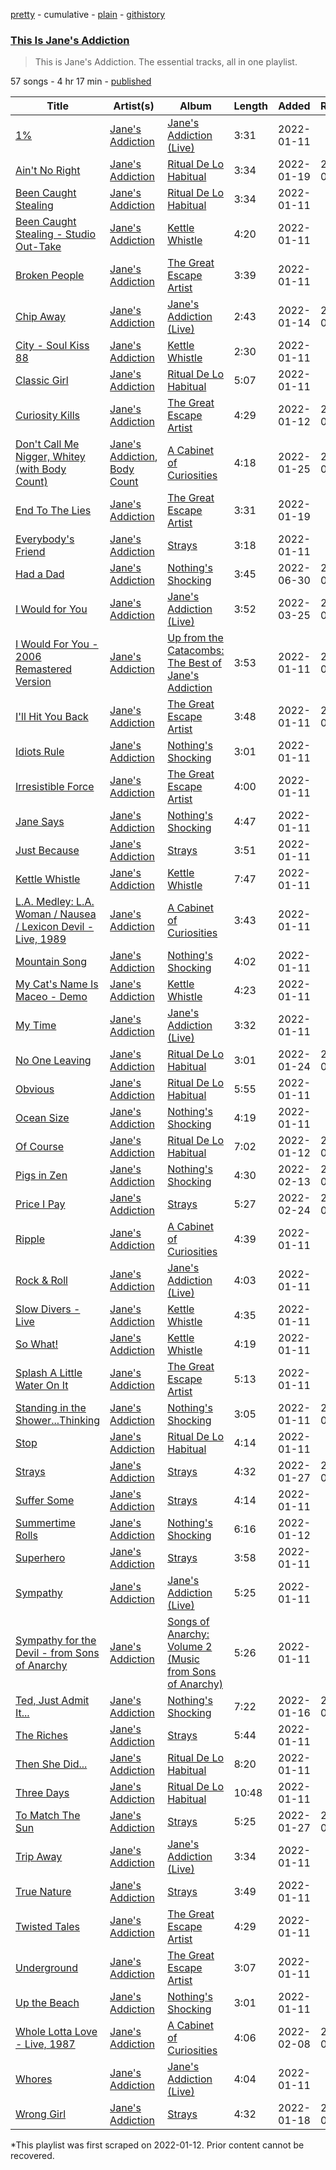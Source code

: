 [pretty](/playlists/pretty/37i9dQZF1DZ06evNZXcOE4.md) - cumulative - [plain](/playlists/plain/37i9dQZF1DZ06evNZXcOE4) - [githistory](https://github.githistory.xyz/mackorone/spotify-playlist-archive/blob/main/playlists/plain/37i9dQZF1DZ06evNZXcOE4)

### [This Is Jane's Addiction](https://open.spotify.com/playlist/37i9dQZF1DZ06evNZXcOE4)

> This is Jane's Addiction\. The essential tracks, all in one playlist.

57 songs - 4 hr 17 min - [published](https://open.spotify.com/playlist/3WuJuTMYi6oilkx2gNA0Eb)

| Title | Artist(s) | Album | Length | Added | Removed |
|---|---|---|---|---|---|
| [1%](https://open.spotify.com/track/6rlo6XpkwwlFRksxLsCqYK) | [Jane's Addiction](https://open.spotify.com/artist/02NfyD6AlLA12crYzw5YcR) | [Jane's Addiction \(Live\)](https://open.spotify.com/album/28ap5k3SX3zdEztr89gPJa) | 3:31 | 2022-01-11 |  |
| [Ain't No Right](https://open.spotify.com/track/09cGAeWYBVrV9jtUF4iOv7) | [Jane's Addiction](https://open.spotify.com/artist/02NfyD6AlLA12crYzw5YcR) | [Ritual De Lo Habitual](https://open.spotify.com/album/2Jkbi83HTSfqEd0CBdYwpU) | 3:34 | 2022-01-19 | 2022-07-20 |
| [Been Caught Stealing](https://open.spotify.com/track/4Qievb8Mqy0qxdLNVl02zt) | [Jane's Addiction](https://open.spotify.com/artist/02NfyD6AlLA12crYzw5YcR) | [Ritual De Lo Habitual](https://open.spotify.com/album/2Jkbi83HTSfqEd0CBdYwpU) | 3:34 | 2022-01-11 |  |
| [Been Caught Stealing \- Studio Out\-Take](https://open.spotify.com/track/2ingbF0o8bNLy68jUCqahX) | [Jane's Addiction](https://open.spotify.com/artist/02NfyD6AlLA12crYzw5YcR) | [Kettle Whistle](https://open.spotify.com/album/2N0n31aYPEwQGUQxNvhfMw) | 4:20 | 2022-01-11 |  |
| [Broken People](https://open.spotify.com/track/5N5o5FArQjWJdZhy00qmUK) | [Jane's Addiction](https://open.spotify.com/artist/02NfyD6AlLA12crYzw5YcR) | [The Great Escape Artist](https://open.spotify.com/album/0mqzGqI1ZDOWkr7we7Uard) | 3:39 | 2022-01-11 |  |
| [Chip Away](https://open.spotify.com/track/7mlv1xHxHHv3PBcapEiJp7) | [Jane's Addiction](https://open.spotify.com/artist/02NfyD6AlLA12crYzw5YcR) | [Jane's Addiction \(Live\)](https://open.spotify.com/album/28ap5k3SX3zdEztr89gPJa) | 2:43 | 2022-01-14 | 2022-07-10 |
| [City \- Soul Kiss 88](https://open.spotify.com/track/1KncvzweVpOpMmKgth4yok) | [Jane's Addiction](https://open.spotify.com/artist/02NfyD6AlLA12crYzw5YcR) | [Kettle Whistle](https://open.spotify.com/album/2N0n31aYPEwQGUQxNvhfMw) | 2:30 | 2022-01-11 |  |
| [Classic Girl](https://open.spotify.com/track/6Y6XXDCJsDYgde0FH6hlhl) | [Jane's Addiction](https://open.spotify.com/artist/02NfyD6AlLA12crYzw5YcR) | [Ritual De Lo Habitual](https://open.spotify.com/album/2Jkbi83HTSfqEd0CBdYwpU) | 5:07 | 2022-01-11 |  |
| [Curiosity Kills](https://open.spotify.com/track/0J95CJJXbOJ1ez5l6WXBFN) | [Jane's Addiction](https://open.spotify.com/artist/02NfyD6AlLA12crYzw5YcR) | [The Great Escape Artist](https://open.spotify.com/album/0mqzGqI1ZDOWkr7we7Uard) | 4:29 | 2022-01-12 | 2022-07-12 |
| [Don't Call Me Nigger, Whitey \(with Body Count\)](https://open.spotify.com/track/2vJY6FmgufXRAG5XAEmg52) | [Jane's Addiction](https://open.spotify.com/artist/02NfyD6AlLA12crYzw5YcR), [Body Count](https://open.spotify.com/artist/5KCph1z3jaSwhtwPzoYp6i) | [A Cabinet of Curiosities](https://open.spotify.com/album/3OruSfm0NBmUPhwTafdktT) | 4:18 | 2022-01-25 | 2022-07-17 |
| [End To The Lies](https://open.spotify.com/track/7zQEPFd7ubM7PaNRx2UMBG) | [Jane's Addiction](https://open.spotify.com/artist/02NfyD6AlLA12crYzw5YcR) | [The Great Escape Artist](https://open.spotify.com/album/0mqzGqI1ZDOWkr7we7Uard) | 3:31 | 2022-01-19 |  |
| [Everybody's Friend](https://open.spotify.com/track/4BtRrC7LxO4kCLhyWEhvvV) | [Jane's Addiction](https://open.spotify.com/artist/02NfyD6AlLA12crYzw5YcR) | [Strays](https://open.spotify.com/album/1Zyw4sk27JmiSQjD4gXszk) | 3:18 | 2022-01-11 |  |
| [Had a Dad](https://open.spotify.com/track/3HVS01vPf5NMGS7ACAyEXv) | [Jane's Addiction](https://open.spotify.com/artist/02NfyD6AlLA12crYzw5YcR) | [Nothing's Shocking](https://open.spotify.com/album/4DVBJPJyizvHfJQt5pYaCa) | 3:45 | 2022-06-30 | 2022-07-03 |
| [I Would for You](https://open.spotify.com/track/5Uad25kem80E7o7L3p5HLw) | [Jane's Addiction](https://open.spotify.com/artist/02NfyD6AlLA12crYzw5YcR) | [Jane's Addiction \(Live\)](https://open.spotify.com/album/28ap5k3SX3zdEztr89gPJa) | 3:52 | 2022-03-25 | 2022-07-14 |
| [I Would For You \- 2006 Remastered Version](https://open.spotify.com/track/4cxwxr9Y4FPDeICr1LnCjs) | [Jane's Addiction](https://open.spotify.com/artist/02NfyD6AlLA12crYzw5YcR) | [Up from the Catacombs: The Best of Jane's Addiction](https://open.spotify.com/album/1yHjzdrnVBPzPRD8CTk5xz) | 3:53 | 2022-01-11 | 2022-03-24 |
| [I'll Hit You Back](https://open.spotify.com/track/2qtXHxCj2sTZHwXQbAvIT0) | [Jane's Addiction](https://open.spotify.com/artist/02NfyD6AlLA12crYzw5YcR) | [The Great Escape Artist](https://open.spotify.com/album/0mqzGqI1ZDOWkr7we7Uard) | 3:48 | 2022-01-11 | 2022-07-23 |
| [Idiots Rule](https://open.spotify.com/track/51Nh6X9tfaBLQF3YyK6s2A) | [Jane's Addiction](https://open.spotify.com/artist/02NfyD6AlLA12crYzw5YcR) | [Nothing's Shocking](https://open.spotify.com/album/4DVBJPJyizvHfJQt5pYaCa) | 3:01 | 2022-01-11 |  |
| [Irresistible Force](https://open.spotify.com/track/0D7r6CIGNRvs0IvsDOunZr) | [Jane's Addiction](https://open.spotify.com/artist/02NfyD6AlLA12crYzw5YcR) | [The Great Escape Artist](https://open.spotify.com/album/2xcFxFLi8CGvJLXBiVkHQj) | 4:00 | 2022-01-11 |  |
| [Jane Says](https://open.spotify.com/track/7c1Dar0pIAW7w5TzaGjt9t) | [Jane's Addiction](https://open.spotify.com/artist/02NfyD6AlLA12crYzw5YcR) | [Nothing's Shocking](https://open.spotify.com/album/4DVBJPJyizvHfJQt5pYaCa) | 4:47 | 2022-01-11 |  |
| [Just Because](https://open.spotify.com/track/3k6L0H08zSY5yRDgqI8fqx) | [Jane's Addiction](https://open.spotify.com/artist/02NfyD6AlLA12crYzw5YcR) | [Strays](https://open.spotify.com/album/1Zyw4sk27JmiSQjD4gXszk) | 3:51 | 2022-01-11 |  |
| [Kettle Whistle](https://open.spotify.com/track/1dtmoGPBXf345SW4HT5QUM) | [Jane's Addiction](https://open.spotify.com/artist/02NfyD6AlLA12crYzw5YcR) | [Kettle Whistle](https://open.spotify.com/album/2N0n31aYPEwQGUQxNvhfMw) | 7:47 | 2022-01-11 |  |
| [L.A\. Medley: L.A\. Woman / Nausea / Lexicon Devil \- Live, 1989](https://open.spotify.com/track/1emWNMyi5qMpp2zD7uYB6P) | [Jane's Addiction](https://open.spotify.com/artist/02NfyD6AlLA12crYzw5YcR) | [A Cabinet of Curiosities](https://open.spotify.com/album/3OruSfm0NBmUPhwTafdktT) | 3:43 | 2022-01-11 |  |
| [Mountain Song](https://open.spotify.com/track/5fKZJHzJ9d3MADArbm9muW) | [Jane's Addiction](https://open.spotify.com/artist/02NfyD6AlLA12crYzw5YcR) | [Nothing's Shocking](https://open.spotify.com/album/4DVBJPJyizvHfJQt5pYaCa) | 4:02 | 2022-01-11 |  |
| [My Cat's Name Is Maceo \- Demo](https://open.spotify.com/track/64evVMjyow5mvSOtqNGUZY) | [Jane's Addiction](https://open.spotify.com/artist/02NfyD6AlLA12crYzw5YcR) | [Kettle Whistle](https://open.spotify.com/album/2N0n31aYPEwQGUQxNvhfMw) | 4:23 | 2022-01-11 |  |
| [My Time](https://open.spotify.com/track/10pGH8aoEeHJNY7pjiFwGu) | [Jane's Addiction](https://open.spotify.com/artist/02NfyD6AlLA12crYzw5YcR) | [Jane's Addiction \(Live\)](https://open.spotify.com/album/28ap5k3SX3zdEztr89gPJa) | 3:32 | 2022-01-11 |  |
| [No One Leaving](https://open.spotify.com/track/4IgQThPOeAndnA4VIuIRcX) | [Jane's Addiction](https://open.spotify.com/artist/02NfyD6AlLA12crYzw5YcR) | [Ritual De Lo Habitual](https://open.spotify.com/album/2Jkbi83HTSfqEd0CBdYwpU) | 3:01 | 2022-01-24 | 2022-07-10 |
| [Obvious](https://open.spotify.com/track/0OY5dYogbCSH4zvzL1hrrG) | [Jane's Addiction](https://open.spotify.com/artist/02NfyD6AlLA12crYzw5YcR) | [Ritual De Lo Habitual](https://open.spotify.com/album/2Jkbi83HTSfqEd0CBdYwpU) | 5:55 | 2022-01-11 |  |
| [Ocean Size](https://open.spotify.com/track/5lCjgHTEE7tbmzDVaCloGC) | [Jane's Addiction](https://open.spotify.com/artist/02NfyD6AlLA12crYzw5YcR) | [Nothing's Shocking](https://open.spotify.com/album/4DVBJPJyizvHfJQt5pYaCa) | 4:19 | 2022-01-11 |  |
| [Of Course](https://open.spotify.com/track/4Yl4zTUU8Tvhs5KjwjtH17) | [Jane's Addiction](https://open.spotify.com/artist/02NfyD6AlLA12crYzw5YcR) | [Ritual De Lo Habitual](https://open.spotify.com/album/2Jkbi83HTSfqEd0CBdYwpU) | 7:02 | 2022-01-12 | 2022-07-22 |
| [Pigs in Zen](https://open.spotify.com/track/0MbbjxUwRG0nNbneLXKkHP) | [Jane's Addiction](https://open.spotify.com/artist/02NfyD6AlLA12crYzw5YcR) | [Nothing's Shocking](https://open.spotify.com/album/4DVBJPJyizvHfJQt5pYaCa) | 4:30 | 2022-02-13 | 2022-07-19 |
| [Price I Pay](https://open.spotify.com/track/7e9xEvXgrrzWxnJqzgQS4I) | [Jane's Addiction](https://open.spotify.com/artist/02NfyD6AlLA12crYzw5YcR) | [Strays](https://open.spotify.com/album/1Zyw4sk27JmiSQjD4gXszk) | 5:27 | 2022-02-24 | 2022-03-30 |
| [Ripple](https://open.spotify.com/track/1DpCCcdyR4GIknFDQVZfLm) | [Jane's Addiction](https://open.spotify.com/artist/02NfyD6AlLA12crYzw5YcR) | [A Cabinet of Curiosities](https://open.spotify.com/album/3OruSfm0NBmUPhwTafdktT) | 4:39 | 2022-01-11 |  |
| [Rock & Roll](https://open.spotify.com/track/5D3jslN9eR4jcbsVpt7x6g) | [Jane's Addiction](https://open.spotify.com/artist/02NfyD6AlLA12crYzw5YcR) | [Jane's Addiction \(Live\)](https://open.spotify.com/album/28ap5k3SX3zdEztr89gPJa) | 4:03 | 2022-01-11 |  |
| [Slow Divers \- Live](https://open.spotify.com/track/4KTJNobIzYHGWn0BkQA03r) | [Jane's Addiction](https://open.spotify.com/artist/02NfyD6AlLA12crYzw5YcR) | [Kettle Whistle](https://open.spotify.com/album/2N0n31aYPEwQGUQxNvhfMw) | 4:35 | 2022-01-11 |  |
| [So What!](https://open.spotify.com/track/5r9N2nRnW3IZhtQHFhAjxB) | [Jane's Addiction](https://open.spotify.com/artist/02NfyD6AlLA12crYzw5YcR) | [Kettle Whistle](https://open.spotify.com/album/2N0n31aYPEwQGUQxNvhfMw) | 4:19 | 2022-01-11 |  |
| [Splash A Little Water On It](https://open.spotify.com/track/6OrXMm2Ml4caLuU8D3czwU) | [Jane's Addiction](https://open.spotify.com/artist/02NfyD6AlLA12crYzw5YcR) | [The Great Escape Artist](https://open.spotify.com/album/0mqzGqI1ZDOWkr7we7Uard) | 5:13 | 2022-01-11 |  |
| [Standing in the Shower...Thinking](https://open.spotify.com/track/7DzT745Oi9NI016FEkjWNa) | [Jane's Addiction](https://open.spotify.com/artist/02NfyD6AlLA12crYzw5YcR) | [Nothing's Shocking](https://open.spotify.com/album/4DVBJPJyizvHfJQt5pYaCa) | 3:05 | 2022-01-11 | 2022-04-01 |
| [Stop](https://open.spotify.com/track/7F0dwqgKzlaIRrngChBRAc) | [Jane's Addiction](https://open.spotify.com/artist/02NfyD6AlLA12crYzw5YcR) | [Ritual De Lo Habitual](https://open.spotify.com/album/2Jkbi83HTSfqEd0CBdYwpU) | 4:14 | 2022-01-11 |  |
| [Strays](https://open.spotify.com/track/7fNLuDI0HJO61SWq0MctAn) | [Jane's Addiction](https://open.spotify.com/artist/02NfyD6AlLA12crYzw5YcR) | [Strays](https://open.spotify.com/album/1Zyw4sk27JmiSQjD4gXszk) | 4:32 | 2022-01-27 | 2022-07-14 |
| [Suffer Some](https://open.spotify.com/track/2cTkuiLU9KFstJ2ikgrqPM) | [Jane's Addiction](https://open.spotify.com/artist/02NfyD6AlLA12crYzw5YcR) | [Strays](https://open.spotify.com/album/1Zyw4sk27JmiSQjD4gXszk) | 4:14 | 2022-01-11 |  |
| [Summertime Rolls](https://open.spotify.com/track/2ziWygUNToqsrm3yNOD6SZ) | [Jane's Addiction](https://open.spotify.com/artist/02NfyD6AlLA12crYzw5YcR) | [Nothing's Shocking](https://open.spotify.com/album/4DVBJPJyizvHfJQt5pYaCa) | 6:16 | 2022-01-12 |  |
| [Superhero](https://open.spotify.com/track/6z4CTIToU7a03Rq07F9FF4) | [Jane's Addiction](https://open.spotify.com/artist/02NfyD6AlLA12crYzw5YcR) | [Strays](https://open.spotify.com/album/1Zyw4sk27JmiSQjD4gXszk) | 3:58 | 2022-01-11 |  |
| [Sympathy](https://open.spotify.com/track/235s3YXmK3PiT4ALbl8cSF) | [Jane's Addiction](https://open.spotify.com/artist/02NfyD6AlLA12crYzw5YcR) | [Jane's Addiction \(Live\)](https://open.spotify.com/album/28ap5k3SX3zdEztr89gPJa) | 5:25 | 2022-01-11 |  |
| [Sympathy for the Devil \- from Sons of Anarchy](https://open.spotify.com/track/3kJUF78V1W8FQ0PdngeDtV) | [Jane's Addiction](https://open.spotify.com/artist/02NfyD6AlLA12crYzw5YcR) | [Songs of Anarchy: Volume 2 \(Music from Sons of Anarchy\)](https://open.spotify.com/album/26zNMJYGEKI4lNVZoMGO6c) | 5:26 | 2022-01-11 |  |
| [Ted, Just Admit It...](https://open.spotify.com/track/2l7iDl470hxtX7FkzAA3wz) | [Jane's Addiction](https://open.spotify.com/artist/02NfyD6AlLA12crYzw5YcR) | [Nothing's Shocking](https://open.spotify.com/album/4DVBJPJyizvHfJQt5pYaCa) | 7:22 | 2022-01-16 | 2022-03-23 |
| [The Riches](https://open.spotify.com/track/0Cx7Zf4Aqlxd4lmHIRF7eL) | [Jane's Addiction](https://open.spotify.com/artist/02NfyD6AlLA12crYzw5YcR) | [Strays](https://open.spotify.com/album/1Zyw4sk27JmiSQjD4gXszk) | 5:44 | 2022-01-11 |  |
| [Then She Did...](https://open.spotify.com/track/6Y8eB9Qcami03h8TcKnh0V) | [Jane's Addiction](https://open.spotify.com/artist/02NfyD6AlLA12crYzw5YcR) | [Ritual De Lo Habitual](https://open.spotify.com/album/2Jkbi83HTSfqEd0CBdYwpU) | 8:20 | 2022-01-11 |  |
| [Three Days](https://open.spotify.com/track/05AW0o01NVyzWn52uM9boY) | [Jane's Addiction](https://open.spotify.com/artist/02NfyD6AlLA12crYzw5YcR) | [Ritual De Lo Habitual](https://open.spotify.com/album/2Jkbi83HTSfqEd0CBdYwpU) | 10:48 | 2022-01-11 |  |
| [To Match The Sun](https://open.spotify.com/track/3XYHyEs2go41Bcsbn2vPXz) | [Jane's Addiction](https://open.spotify.com/artist/02NfyD6AlLA12crYzw5YcR) | [Strays](https://open.spotify.com/album/1Zyw4sk27JmiSQjD4gXszk) | 5:25 | 2022-01-27 | 2022-01-29 |
| [Trip Away](https://open.spotify.com/track/7KAm9ZLmSaqFnbHBGQx2M8) | [Jane's Addiction](https://open.spotify.com/artist/02NfyD6AlLA12crYzw5YcR) | [Jane's Addiction \(Live\)](https://open.spotify.com/album/28ap5k3SX3zdEztr89gPJa) | 3:34 | 2022-01-11 |  |
| [True Nature](https://open.spotify.com/track/2iAo34ybicqwWVYM2aF3xr) | [Jane's Addiction](https://open.spotify.com/artist/02NfyD6AlLA12crYzw5YcR) | [Strays](https://open.spotify.com/album/1Zyw4sk27JmiSQjD4gXszk) | 3:49 | 2022-01-11 |  |
| [Twisted Tales](https://open.spotify.com/track/1jcINBNyQwQW4fC83C3l51) | [Jane's Addiction](https://open.spotify.com/artist/02NfyD6AlLA12crYzw5YcR) | [The Great Escape Artist](https://open.spotify.com/album/0mqzGqI1ZDOWkr7we7Uard) | 4:29 | 2022-01-11 |  |
| [Underground](https://open.spotify.com/track/5SleusK2Wc2SH46DVidSES) | [Jane's Addiction](https://open.spotify.com/artist/02NfyD6AlLA12crYzw5YcR) | [The Great Escape Artist](https://open.spotify.com/album/0mqzGqI1ZDOWkr7we7Uard) | 3:07 | 2022-01-11 |  |
| [Up the Beach](https://open.spotify.com/track/7CByzrzR4LCBxVI7lM8Ggv) | [Jane's Addiction](https://open.spotify.com/artist/02NfyD6AlLA12crYzw5YcR) | [Nothing's Shocking](https://open.spotify.com/album/4DVBJPJyizvHfJQt5pYaCa) | 3:01 | 2022-01-11 |  |
| [Whole Lotta Love \- Live, 1987](https://open.spotify.com/track/4TTnZh4sso8ir4DM7NQtAn) | [Jane's Addiction](https://open.spotify.com/artist/02NfyD6AlLA12crYzw5YcR) | [A Cabinet of Curiosities](https://open.spotify.com/album/3OruSfm0NBmUPhwTafdktT) | 4:06 | 2022-02-08 | 2022-07-10 |
| [Whores](https://open.spotify.com/track/381qntd8NgIOAu1GswB0bZ) | [Jane's Addiction](https://open.spotify.com/artist/02NfyD6AlLA12crYzw5YcR) | [Jane's Addiction \(Live\)](https://open.spotify.com/album/28ap5k3SX3zdEztr89gPJa) | 4:04 | 2022-01-11 |  |
| [Wrong Girl](https://open.spotify.com/track/4xAv0JDzl3NmWjVzbVmW3T) | [Jane's Addiction](https://open.spotify.com/artist/02NfyD6AlLA12crYzw5YcR) | [Strays](https://open.spotify.com/album/1Zyw4sk27JmiSQjD4gXszk) | 4:32 | 2022-01-18 | 2022-07-23 |

\*This playlist was first scraped on 2022-01-12. Prior content cannot be recovered.
